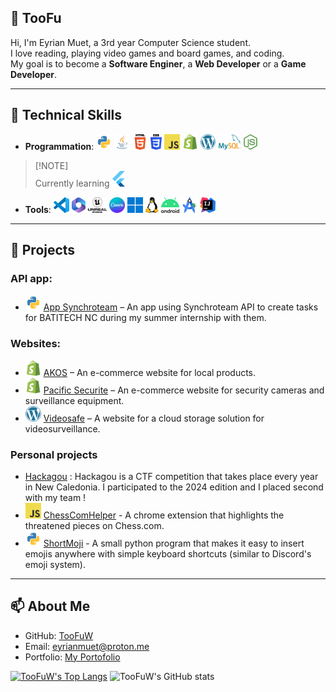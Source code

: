 ## 👋 TooFu

Hi, I'm Eyrian Muet, a 3rd year Computer Science student.  
I love reading, playing video games and board games, and coding.  
My goal is to become a **Software Enginer**, a **Web Developer** or a **Game Developer**.

---

## 🔧 Technical Skills

- **Programmation**:
<code><img height="25" alt="python" src="https://github.com/TooFuW/TooFuW/blob/main/images/python%20logo.png"></code>
<code><img height="25" alt="java" src="https://github.com/TooFuW/TooFuW/blob/main/images/java%20logo.png"></code>
<code><img height="25" alt="html" src="https://github.com/TooFuW/TooFuW/blob/main/images/html%20logo.png"></code>
<code><img height="25" alt="css" src="https://github.com/TooFuW/TooFuW/blob/main/images/css%20logo.png"></code>
<code><img height="25" alt="javascript" src="https://github.com/TooFuW/TooFuW/blob/main/images/javascript%20logo.png"></code>
<code><img height="25" alt="shopify" src="https://github.com/TooFuW/TooFuW/blob/main/images/shopify%20logo.png"></code>
<code><img height="25" alt="wordpress" src="https://github.com/TooFuW/TooFuW/blob/main/images/wordpress%20logo.png"></code>
<code><img height="25" alt="mysql" src="https://github.com/TooFuW/TooFuW/blob/main/images/mysql%20logo.png"></code>
<code><img height="25" alt="nodejs" src="https://github.com/TooFuW/TooFuW/blob/main/images/nodejs%20logo.svg"></code>
> [!NOTE]\
> Currently learning <code><img height="25" alt="flutter" src="https://github.com/TooFuW/TooFuW/blob/main/images/flutter%20logo.png"></code>

- **Tools**:
<code><img height="25" alt="vscode" src="https://github.com/TooFuW/TooFuW/blob/main/images/vscode%20logo.png"></code>
<code><img height="25" alt="microsoft office" src="https://github.com/TooFuW/TooFuW/blob/main/images/microsoft%20365%20logo.svg"></code>
<code><img height="25" alt="unreal engine" src="https://github.com/TooFuW/TooFuW/blob/main/images/unreal%20engine%20logo.png"></code>
<code><img height="25" alt="canva" src="https://github.com/TooFuW/TooFuW/blob/main/images/canva%20logo.png"></code>
<code><img height="25" alt="windows" src="https://github.com/TooFuW/TooFuW/blob/main/images/windows%20logo.png"></code>
<code><img height="25" alt="linux" src="https://github.com/TooFuW/TooFuW/blob/main/images/linux%20logo.png"></code>
<code><img height="25" alt="android" src="https://github.com/TooFuW/TooFuW/blob/main/images/android%20logo.png"></code>
<code><img height="25" alt="android studio" src="https://github.com/TooFuW/TooFuW/blob/main/images/android%20studio%20logo.png"></code>
<code><img height="25" alt="intellijidea" src="https://github.com/TooFuW/TooFuW/blob/main/images/intellijidea%20logo.png"></code>

---

## 🚀 Projects

### API app:
- <code><img height="25" alt="python" src="https://github.com/TooFuW/TooFuW/blob/main/images/python%20logo.png"></code> [App Synchroteam](https://github.com/TooFuW/Batitech) – An app using Synchroteam API to create tasks for BATITECH NC during my summer internship with them.

### Websites:
- <code><img height="25" alt="shopify" src="https://github.com/TooFuW/TooFuW/blob/main/images/shopify%20logo.png"></code> [AKOS](https://akos.nc/) – An e-commerce website for local products.
- <code><img height="25" alt="shopify" src="https://github.com/TooFuW/TooFuW/blob/main/images/shopify%20logo.png"></code> [Pacific Securite](https://pacificsecurite.nc/) – An e-commerce website for security cameras and surveillance equipment.
- <code><img height="25" alt="wordpress" src="https://github.com/TooFuW/TooFuW/blob/main/images/wordpress%20logo.png"></code> [Videosafe](https://videosafe.pacificsecurite.nc/) – A website for a cloud storage solution for videosurveillance.

### Personal projects
- [Hackagou](https://hackagou.nc/) : Hackagou is a CTF competition that takes place every year in New Caledonia. I participated to the 2024 edition and I placed second with my team !
- <code><img height="25" alt="javascript" src="https://github.com/TooFuW/TooFuW/blob/main/images/javascript%20logo.png"></code> [ChessComHelper](https://github.com/TooFuW/ChromeExtension_ChessComHelper/) - A chrome extension that highlights the threatened pieces on Chess.com.
- <code><img height="25" alt="python" src="https://github.com/TooFuW/TooFuW/blob/main/images/python%20logo.png"></code> [ShortMoji](https://github.com/TooFuW/ShortMoji) - A small python program that makes it easy to insert emojis anywhere with simple keyboard shortcuts (similar to Discord's emoji system).

---

## 📫 About Me

- GitHub: [TooFuW](https://github.com/TooFuW)
- Email: [eyrianmuet@proton.me](mailto:eyrianmuet@proton.me)
- Portfolio: [My Portofolio](https://toofuw.github.io)

[![TooFuW's Top Langs](https://github-readme-stats.vercel.app/api/top-langs/?username=TooFuW&layout=donut&theme=transparent)](https://github.com/TooFuW)
![TooFuW's GitHub stats](https://github-readme-stats.vercel.app/api?username=TooFuW\&rank_icon=github&show_icons=true&theme=transparent)
